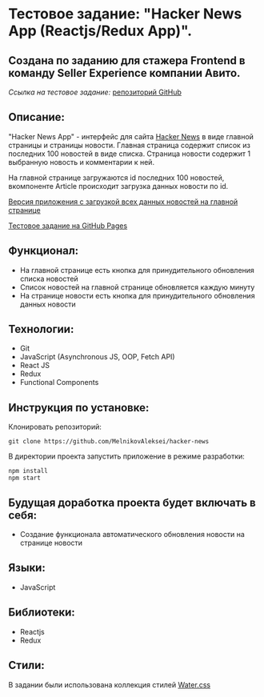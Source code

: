 # Тестовое задание: "Hacker News App (Reactjs/Redux App)".

## Создана по заданию для стажера Frontend в команду Seller Experience компании Авито.

*Ссылка на тестовое задание:* [репозиторий GitHub](https://github.com/avito-tech/sx-frontend-trainee-assignment)

## Описание:

"Hacker News App" - интерфейс для сайта [Hacker News](https://news.ycombinator.com/news) в виде главной страницы и страницы новости. Главная страница содержит список из последних 100 новостей в виде списка. Страница новости содержит 1 выбранную новость и комментарии к ней.

На главной странице загружаются id последних 100 новостей, вкомпоненте Article происходит загрузка данных новости по id.

[Версия приложения с загрузкой всех данных новостей на главной странице](https://github.com/MelnikovAleksei/hacker-news-app/tree/develop)

[Тестовое задание на GitHub Pages](https://melnikovaleksei.github.io/hacker-news/)

## Функционал:

* На главной странице есть кнопка для принудительного обновления списка новостей
* Список новостей на главной странице обновляется каждую минуту
* На странице новости есть кнопка для принудительного обновления данных новости

## Технологии:

* Git
* JavaScript (Asynchronous JS, OOP, Fetch API)
* React JS
* Redux
* Functional Components

## Инструкция по установке:

Клонировать репозиторий:

`
git clone https://github.com/MelnikovAleksei/hacker-news
`

В директории проекта запустить приложение в режиме разработки:

```
npm install
npm start
```

## Будущая доработка проекта будет включать в себя:

* Создание функционала автоматического обновления новости на странице новости

## Языки:

* JavaScript

## Библиотеки:

* Reactjs
* Redux

## Стили:

В задании были использована коллекция стилей [Water.css](https://watercss.kognise.dev/)

